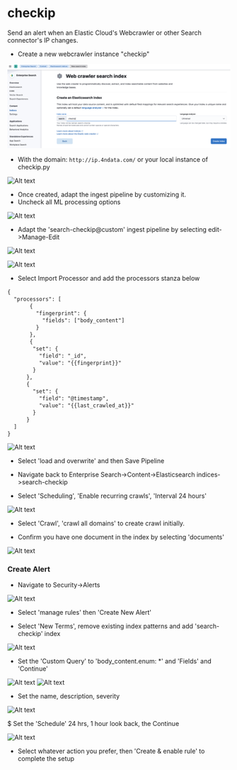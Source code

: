 # checkip
Send an alert when an Elastic Cloud's Webcrawler or other Search connector's IP changes. 


* Create a new webcrawler instance "checkip"

![Alt text](/img/setup1.png?raw=true "Create webcrawler")

* With the domain:
```http://ip.4ndata.com/``` or your local instance of checkip.py

![Alt text](/img/setup2.png?raw=true "Set domain")

* Once created, adapt the ingest pipeline by customizing it.
* Uncheck all ML processing options

![Alt text](/img/setup3.png?raw=true "Uncheck ML options")


* Adapt the 'search-checkip@custom' ingest pipeline by selecting edit->Manage-Edit

![Alt text](/img/setup4.png?raw=true "Uncheck ML options")

![Alt text](/img/setup5.png?raw=true "Uncheck ML options")

* Select Import Processor and add the processors stanza below

```
{
  "processors": [
       {
         "fingerprint": {
           "fields": ["body_content"]
         }
       },
       {
        "set": {
          "field": "_id",
          "value": "{{fingerprint}}"
        }
      },
      {
        "set": {
          "field": "@timestamp",
          "value": "{{last_crawled_at}}"
        }
      }
  ]
}
```

![Alt text](/img/setup6.png?raw=true "Uncheck ML options")

* Select 'load and overwrite' and then Save Pipeline

* Navigate back to Enterprise Search->Content->Elasticsearch indices->search-checkip

* Select 'Scheduling', 'Enable recurring crawls', 'Interval 24 hours'

![Alt text](/img/setup7.png?raw=true "Uncheck ML options")

* Select 'Crawl', 'crawl all domains' to create crawl initially. 

* Confirm you have one document in the index by selecting 'documents'

![Alt text](/img/setup8.png?raw=true "Uncheck ML options")

### Create Alert

* Navigate to Security->Alerts

![Alt text](/img/alert1.png?raw=true "Uncheck ML options")

* Select 'manage rules' then 'Create New Alert'

* Select 'New Terms', remove existing index patterns and add 'search-checkip' index

![Alt text](/img/alert2.png?raw=true "Uncheck ML options")

* Set the 'Custom Query' to 'body_content.enum: *' and 'Fields' and 'Continue'

![Alt text](/img/alert3.png?raw=true "Uncheck ML options")
![Alt text](/img/alert4.png?raw=true "Uncheck ML options")

* Set the name, description, severity

![Alt text](/img/alert5.png?raw=true "Uncheck ML options")

$ Set the 'Schedule' 24 hrs, 1 hour look back, the Continue

![Alt text](/img/alert6.png?raw=true "Uncheck ML options")

* Select whatever action you prefer, then 'Create & enable rule' to complete the setup










